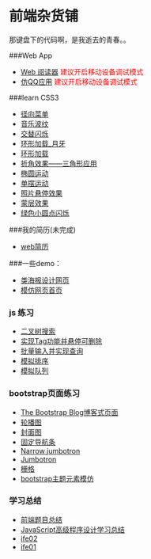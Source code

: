 # 前端杂货铺
那键盘下的代码啊，是我逝去的青春。。


###Web App
- [Web 阅读器](http://115.159.210.172:8080/readAPP/) <span style="color:red">建议开启移动设备调试模式</span>
- [仿QQ应用](http://115.159.210.172:8080/ionic_qq/www/#/app/messages) <span style="color:red">建议开启移动设备调试模式</span>

###learn CSS3
- [径向菜单](http://youthcity.github.io/ife2016/CSS3/imooc_learn_css3/nav1.html)
- [音乐波纹](http://youthcity.github.io/ife2016/CSS3/imooc_learn_css3/animation2.html)
- [交替闪烁](http://youthcity.github.io/ife2016/CSS3/imooc_learn_css3/animation3.html)
- [环形加载_月牙](http://youthcity.github.io/ife2016/CSS3/imooc_learn_css3/animation4.html)
- [环形加载](http://youthcity.github.io/ife2016/CSS3/imooc_learn_css3/animation11.html)
- [折角效果——三角形应用](http://youthcity.github.io/ife2016/CSS3/imooc_learn_css3/animation6.html)
- [椭圆运动](http://youthcity.github.io/ife2016/CSS3/imooc_learn_css3/animation8.html)
- [单摆运动](http://youthcity.github.io/ife2016/CSS3/imooc_learn_css3/animation9.html)
- [照片悬停效果](http://youthcity.github.io/ife2016/CSS3/imooc_learn_css3/animation10.html)
- [蒙层效果](http://youthcity.github.io/ife2016/CSS3/imooc_learn_css3/mask1.html)
- [绿色小圆点闪烁](http://youthcity.github.io/ife2016/CSS3/imooc_learn_css3/animation1.html)


###我的简历(未完成)
- [web简历](http://youthcity.github.io/ife2016/CSS3/myResume/index.html)


###一些demo：
- [类海报设计网页](http://youthcity.github.io/ife2016/ife01/task_06.html)
- [模仿网页首页](http://youthcity.github.io/ife2016/ife01/task_07.html)

### js 练习
- [二叉树搜索](http://youthcity.github.io/ife2016/ife02/task_10.html)
- [实现Tag功能并悬停可删除](http://youthcity.github.io/ife2016/ife02/task_09.html)
- [批量输入并实现查询](http://youthcity.github.io/ife2016/ife02/task_08.html)
- [模拟排序](http://youthcity.github.io/ife2016/ife02/task_07.html)
- [模拟队列](http://youthcity.github.io/ife2016/ife02/task_06.html)

### bootstrap页面练习
- [The Bootstrap Blog博客式页面](http://youthcity.github.io/BootstrapLearn/20160312/01.html)
- [轮播图](http://youthcity.github.io/BootstrapLearn/0308/05.html)
- [封面图](http://youthcity.github.io/BootstrapLearn/0308/04.html)
- [固定导航条](http://youthcity.github.io/BootstrapLearn/0308/03.html)
- [Narrow jumbotron](http://youthcity.github.io/BootstrapLearn/0306/03.html)
- [Jumbotron](http://youthcity.github.io/BootstrapLearn/0306/02.html)
- [栅格](http://youthcity.github.io/BootstrapLearn/0306/01.html)
- [bootstrap主题元素模仿](http://youthcity.github.io/BootstrapLearn/0301/01.html)

### 学习总结
- [前端题目总结](https://github.com/youthcity/ife2016/tree/master/%E5%89%8D%E7%AB%AF%E9%9D%A2%E8%AF%95%E7%BB%8F%E5%85%B8%E9%A2%98%E7%9B%AE%E5%90%88%E9%9B%86/JavaScript)
- [JavaScript高级程序设计学习总结](https://github.com/youthcity/ife2016/tree/master/JavaScript%E9%AB%98%E7%BA%A7%E7%A8%8B%E5%BA%8F%E8%AE%BE%E8%AE%A1)
- [ife02](https://github.com/youthcity/ife2016/tree/master/ife02)
- [ife01](https://github.com/youthcity/ife2016/tree/master/ife01)

